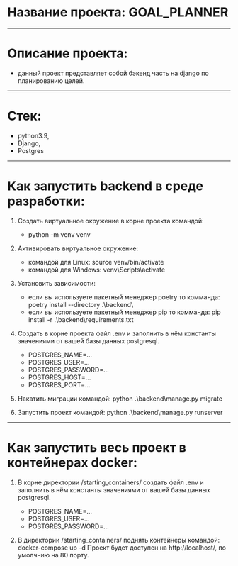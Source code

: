 # Название проекта: GOAL_PLANNER

------------------------------------------------------------------------------------------------------------------------

# Описание проекта: 
  - данный проект представляет собой бэкенд часть на django по планированию целей.

------------------------------------------------------------------------------------------------------------------------

# Стек:
  - python3.9,
  - Django,
  - Postgres

------------------------------------------------------------------------------------------------------------------------

# Как запустить backend в среде разработки:
1. Создать виртуальное окружение в корне проекта командой:
   - python -m venv venv

2. Активировать виртуальное окружение: 
   - командой для Linux: source venv/bin/activate 
   - командой для Windows: venv\Scripts\activate

3. Установить зависимости:
   - если вы используете пакетный менеджер poetry то комманда: poetry install --directory .\backend\
   - если вы используете пакетный менеджер pip то комманда: pip install -r .\backend\requirements.txt 
   
4. Создать в корне проекта файл .env и заполнить в нём константы значениями от вашей базы данных postgresql.
   - POSTGRES_NAME=...
   - POSTGRES_USER=...
   - POSTGRES_PASSWORD=...
   - POSTGRES_HOST=...
   - POSTGRES_PORT=...

5. Накатить миграции командой: python .\backend\manage.py migrate

6. Запустить проект командой: python .\backend\manage.py runserver

------------------------------------------------------------------------------------------------------------------------

# Как запустить весь проект в контейнерах docker:
1. В корне директории /starting_containers/ создать файл .env и заполнить в нём константы значениями от вашей базы данных postgresql.
   - POSTGRES_NAME=...
   - POSTGRES_USER=...
   - POSTGRES_PASSWORD=...

2. В директории /starting_containers/ поднять контейнеры командой: docker-compose up -d
   Проект будет доступен на http://localhost/, по умолчнию на 80 порту.